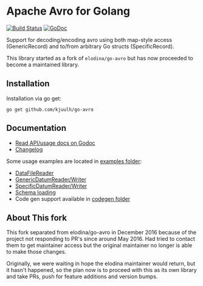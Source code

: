 # Apache Avro for Golang

[![Build Status](https://travis-ci.org/go-avro/avro.svg?branch=master)](https://travis-ci.org/go-avro/avro) [![GoDoc](https://godoc.org/github.com/kjuulh/go-avro?status.svg)](https://godoc.org/github.com/kjuulh/go-avro)


Support for decoding/encoding avro using both map-style access (GenericRecord) and to/from arbitrary Go structs (SpecificRecord).

This library started as a fork of `elodina/go-avro` but has now proceeded to become a maintained library.

## Installation

Installation via go get:

    go get github.com/kjuulh/go-avro


## Documentation

 * [Read API/usage docs on Godoc](https://godoc.org/github.com/kjuulh/go-avro)
 * [Changelog](CHANGELOG.md)

Some usage examples are located in [examples folder](https://github.com/go-avro/avro/tree/master/examples):

* [DataFileReader](https://github.com/go-avro/avro/blob/master/examples/data_file/data_file.go)
* [GenericDatumReader/Writer](https://github.com/go-avro/avro/blob/master/examples/generic_datum/generic_datum.go)
* [SpecificDatumReader/Writer](https://github.com/go-avro/avro/blob/master/examples/specific_datum/specific_datum.go)
* [Schema loading](https://github.com/go-avro/avro/blob/master/examples/load_schema/load_schema.go)
* Code gen support available in [codegen folder](https://github.com/go-avro/avro/tree/master/codegen)


## About This fork

This fork separated from elodina/go-avro in December 2016 because of the
project not responding to PR's since around May 2016. Had tried to contact them
to get maintainer access but the original maintainer no longer is able to make
those changes.

Originally, we were waiting in hope the elodina maintainer would return, but it
hasn't happened, so the plan now is to proceed with this as its own library and
take PRs, push for feature additions and version bumps.
